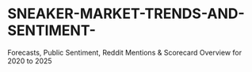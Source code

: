 # SNEAKER-MARKET-TRENDS-AND-SENTIMENT-
Forecasts, Public Sentiment, Reddit Mentions &amp; Scorecard Overview for 2020 to 2025
